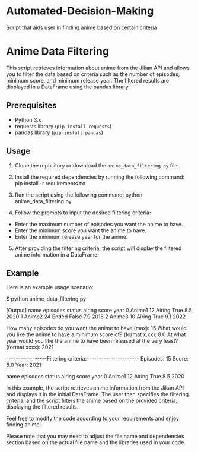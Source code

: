 # Automated-Decision-Making
Script that aids user in finding anime based on certain criteria

# Anime Data Filtering

This script retrieves information about anime from the Jikan API and allows you to filter the data based on criteria such as the number of episodes, minimum score, and minimum release year. The filtered results are displayed in a DataFrame using the pandas library.

## Prerequisites

- Python 3.x
- requests library (`pip install requests`)
- pandas library (`pip install pandas`)

## Usage

1. Clone the repository or download the `anime_data_filtering.py` file.

2. Install the required dependencies by running the following command:
pip install -r requirements.txt

3. Run the script using the following command:
python anime_data_filtering.py

4. Follow the prompts to input the desired filtering criteria:
- Enter the maximum number of episodes you want the anime to have.
- Enter the minimum score you want the anime to have.
- Enter the minimum release year for the anime.

5. After providing the filtering criteria, the script will display the filtered anime information in a DataFrame.

## Example

Here is an example usage scenario:

$ python anime_data_filtering.py

[Output]
name episodes status airing score year
0 Anime1 12 Airing True 8.5 2020
1 Anime2 24 Ended False 7.9 2018
2 Anime3 10 Airing True 9.1 2022

How many episodes do you want the anime to have (max): 15
What would you like the anime to have a minimum score of? (format x.xx): 8.0
At what year would you like the anime to have been released at the very least? (format xxxx): 2021

-----------------Filtering criteria:----------------------
Episodes: 15
Score: 8.0
Year: 2021

name episodes status airing score year
0 Anime1 12 Airing True 8.5 2020

In this example, the script retrieves anime information from the Jikan API and displays it in the initial DataFrame. The user then specifies the filtering criteria, and the script filters the anime based on the provided criteria, displaying the filtered results.

Feel free to modify the code according to your requirements and enjoy finding anime!

Please note that you may need to adjust the file name and dependencies section based on the actual file name and the libraries used in your code.
